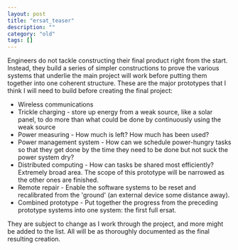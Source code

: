 ```yaml
---
layout: post
title: "ersat_teaser"
description: ""
category: "old"
tags: []
---
```



Engineers do not tackle constructing their final product right from the start. Instead, they build a series of simpler constructions to prove the various systems that underlie the main project will work before putting them together into one coherent structure. These are the major prototypes that I think I will need to build before creating the final project:

* Wireless communications
* Trickle charging - store up energy from a weak source, like a solar panel, to do more than what could be done by continuously using the weak source
* Power measuring - How much is left? How much has been used?
* Power management system - How can we schedule power-hungry tasks so that they get done by the time they need to be done but not suck the power system dry?
* Distributed computing - How can tasks be shared most efficiently? Extremely broad area. The scope of this prototype will be narrowed as the other ones are finished.
* Remote repair - Enable the software systems to be reset and recalibrated from the 'ground' (an external device some distance away).
* Combined prototype - Put together the progress from the preceding prototype systems into one system: the first full ersat.

They are subject to change as I work through the project, and more might be added to the list. All will be as thoroughly documented as the final resulting creation.
